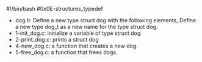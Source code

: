 #!/bin/bash
#0x0E-structures_typedef
* dog.h: Define a new type struct dog with the following elements, Define a new type dog_t as a new name for the type struct dog.
* 1-init_dog.c: initialize a variable of type struct dog
* 2-print_dog.c: prints a struct dog
* 4-new_dog.c: a function that creates a new dog.
* 5-free_dog.c: a function that frees dogs.

